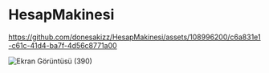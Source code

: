 # HesapMakinesi



https://github.com/donesakizz/HesapMakinesi/assets/108996200/c6a831e1-c61c-41d4-ba7f-4d56c8771a00


![Ekran Görüntüsü (390)](https://github.com/donesakizz/HesapMakinesi/assets/108996200/fce409fe-3d49-43a3-8bd4-669c7a812bea)


